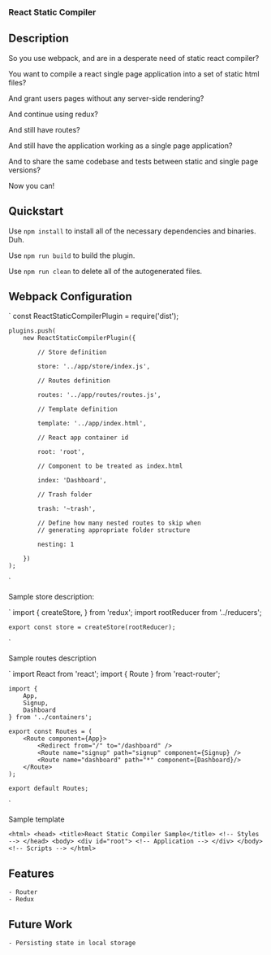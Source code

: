 ### React Static Compiler

## Description

So you use webpack, and are in a desperate need of static react compiler?

You want to compile a react single page application into a set of static html files?

And grant users pages without any server-side rendering?

And continue using redux?

And still have routes?

And still have the application working as a single page application?

And to share the same codebase and tests between static and single page versions?

Now you can!

## Quickstart

Use `npm install` to install all of the necessary dependencies and binaries. Duh.

Use `npm run build` to build the plugin.

Use `npm run clean` to delete all of the autogenerated files.

## Webpack Configuration

`
	const ReactStaticCompilerPlugin = require('dist');

	plugins.push(
	    new ReactStaticCompilerPlugin({

	    	// Store definition
	    	
	        store: '../app/store/index.js',

	        // Routes definition

	        routes: '../app/routes/routes.js',

	        // Template definition

	        template: '../app/index.html',

	        // React app container id

	        root: 'root',

	        // Component to be treated as index.html

	        index: 'Dashboard',

	        // Trash folder

	        trash: '~trash',

	        // Define how many nested routes to skip when
	        // generating appropriate folder structure

	        nesting: 1

	    })
	);
`

Sample store description:

`
	import {
	    createStore,
	} from 'redux';
	import rootReducer from '../reducers';

	export const store = createStore(rootReducer);
`

Sample routes description

`
	import React from 'react';
	import {
	    Route
	} from 'react-router';

	import {
	    App,
	    Signup,
	    Dashboard
	} from '../containers';

	export const Routes = (
	    <Route component={App}>
	        <Redirect from="/" to="/dashboard" />
	        <Route name="signup" path="signup" component={Signup} />
	        <Route name="dashboard" path="*" component={Dashboard}/>
	    </Route>
	);

	export default Routes;
`

Sample template

`
	<html>
	<head>
		<title>React Static Compiler Sample</title>
		<!-- Styles -->
	</head>
	<body>
		<div id="root">
			<!-- Application -->
		</div>
	</body>
	<!-- Scripts -->
	</html>
`

## Features

	- Router
	- Redux

## Future Work

	- Persisting state in local storage
